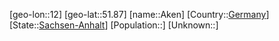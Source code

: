 ﻿---
location: [51.87,12]
type: City
tags:
- geo/City


SpocWebEntityId: 28699
isDeleted: false
confidential: public

---
[geo-lon::12]
[geo-lat::51.87]
[name::Aken]
[Country::[Germany](geo/Continent/Europe/Germany.md)]
[State::[Sachsen-Anhalt](geo/Continent/Europe/Germany/Sachsen-Anhalt.md)]
[Population::]
[Unknown::]

